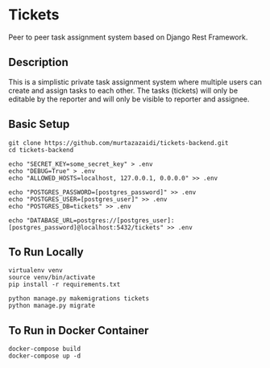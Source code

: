 # Tickets
Peer to peer task assignment system based on Django Rest Framework.

## Description
This is a simplistic private task assignment system where multiple users can create and assign tasks to each other. The tasks (tickets) will only be editable by the reporter and will only be visible to reporter and assignee.

## Basic Setup
```
git clone https://github.com/murtazazaidi/tickets-backend.git
cd tickets-backend

echo "SECRET_KEY=some_secret_key" > .env
echo "DEBUG=True" > .env
echo "ALLOWED_HOSTS=localhost, 127.0.0.1, 0.0.0.0" >> .env

echo "POSTGRES_PASSWORD=[postgres_password]" >> .env
echo "POSTGRES_USER=[postgres_user]" >> .env
echo "POSTGRES_DB=tickets" >> .env

echo "DATABASE_URL=postgres://[postgres_user]:[postgres_password]@localhost:5432/tickets" >> .env
```

## To Run Locally
```
virtualenv venv
source venv/bin/activate
pip install -r requirements.txt

python manage.py makemigrations tickets
python manage.py migrate
```

## To Run in Docker Container
```
docker-compose build
docker-compose up -d
```
